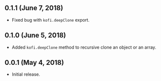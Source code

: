 ## 0.1.1 (June 7, 2018)

- Fixed bug with `kofi.deepClone` export.

## 0.1.0 (June 5, 2018)

- Added `kofi.deepClone` method to recursive clone an object or an array.

## 0.0.1 (May 4, 2018)

- Initial release.

